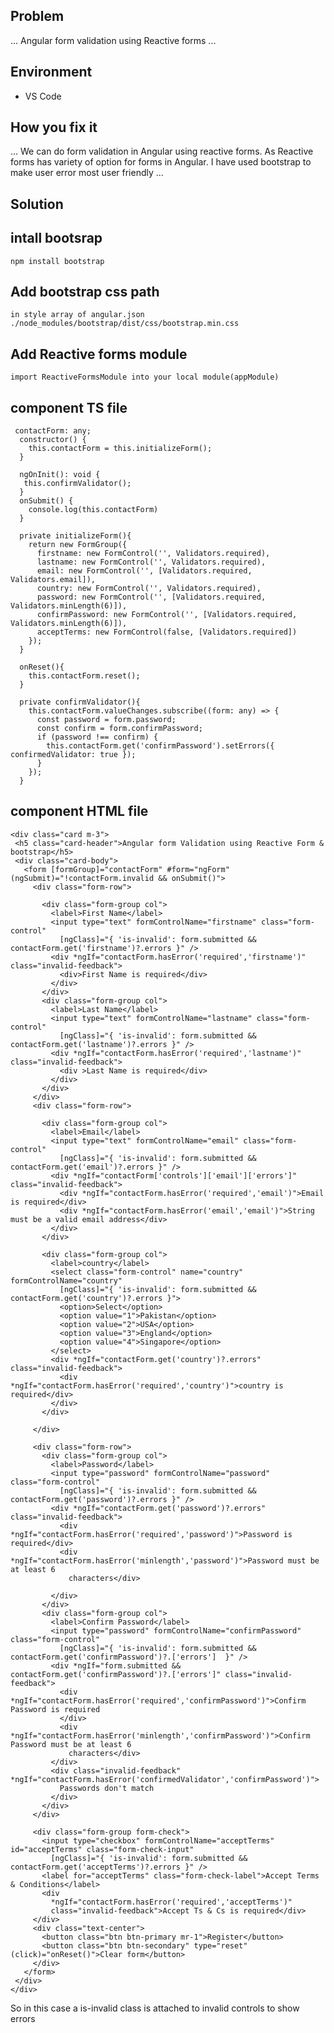 ## Problem
...  Angular form validation using Reactive forms   ...

## Environment
- VS Code
## How you fix it
...  We can do form validation in Angular using reactive forms. As Reactive forms has variety of option for forms in Angular. I have used bootstrap to make user error most user friendly  ...

## Solution

## intall bootsrap

``` npm install bootstrap ```
## Add bootstrap css path 

``` in style array of angular.json  ./node_modules/bootstrap/dist/css/bootstrap.min.css ```
## Add Reactive forms module

``` import ReactiveFormsModule into your local module(appModule)   ```
## component TS file

```  
 contactForm: any;
  constructor() {
    this.contactForm = this.initializeForm();
  }

  ngOnInit(): void {
   this.confirmValidator();
  }
  onSubmit() {
    console.log(this.contactForm)
  }

  private initializeForm(){
    return new FormGroup({
      firstname: new FormControl('', Validators.required),
      lastname: new FormControl('', Validators.required),
      email: new FormControl('', [Validators.required, Validators.email]),
      country: new FormControl('', Validators.required),
      password: new FormControl('', [Validators.required, Validators.minLength(6)]),
      confirmPassword: new FormControl('', [Validators.required, Validators.minLength(6)]),
      acceptTerms: new FormControl(false, [Validators.required])
    });
  }

  onReset(){
    this.contactForm.reset();    
  }

  private confirmValidator(){
    this.contactForm.valueChanges.subscribe((form: any) => {
      const password = form.password;
      const confirm = form.confirmPassword;
      if (password !== confirm) {
        this.contactForm.get('confirmPassword').setErrors({ confirmedValidator: true });
      }
    });
  }
   ```

## component HTML file
 ``` 
 <div class="card m-3">
  <h5 class="card-header">Angular form Validation using Reactive Form & bootstrap</h5>
  <div class="card-body">
    <form [formGroup]="contactForm" #form="ngForm" (ngSubmit)="!contactForm.invalid && onSubmit()">
      <div class="form-row">

        <div class="form-group col">
          <label>First Name</label>
          <input type="text" formControlName="firstname" class="form-control"
            [ngClass]="{ 'is-invalid': form.submitted && contactForm.get('firstname')?.errors }" />
          <div *ngIf="contactForm.hasError('required','firstname')" class="invalid-feedback">
            <div>First Name is required</div>
          </div>
        </div>
        <div class="form-group col">
          <label>Last Name</label>
          <input type="text" formControlName="lastname" class="form-control"
            [ngClass]="{ 'is-invalid': form.submitted && contactForm.get('lastname')?.errors }" />
          <div *ngIf="contactForm.hasError('required','lastname')" class="invalid-feedback">
            <div >Last Name is required</div>
          </div>
        </div>
      </div>
      <div class="form-row">

        <div class="form-group col">
          <label>Email</label>
          <input type="text" formControlName="email" class="form-control"
            [ngClass]="{ 'is-invalid': form.submitted && contactForm.get('email')?.errors }" />
          <div *ngIf="contactForm['controls']['email']['errors']" class="invalid-feedback">
            <div *ngIf="contactForm.hasError('required','email')">Email is required</div>
            <div *ngIf="contactForm.hasError('email','email')">String must be a valid email address</div>
          </div>
        </div>

        <div class="form-group col">
          <label>country</label>
          <select class="form-control" name="country" formControlName="country"
            [ngClass]="{ 'is-invalid': form.submitted && contactForm.get('country')?.errors }">
            <option>Select</option>
            <option value="1">Pakistan</option>
            <option value="2">USA</option>
            <option value="3">England</option>
            <option value="4">Singapore</option>
          </select>
          <div *ngIf="contactForm.get('country')?.errors" class="invalid-feedback">
            <div *ngIf="contactForm.hasError('required','country')">country is required</div>
          </div>
        </div>

      </div>

      <div class="form-row">
        <div class="form-group col">
          <label>Password</label>
          <input type="password" formControlName="password" class="form-control"
            [ngClass]="{ 'is-invalid': form.submitted && contactForm.get('password')?.errors }" />
          <div *ngIf="contactForm.get('password')?.errors" class="invalid-feedback">
            <div *ngIf="contactForm.hasError('required','password')">Password is required</div>
            <div *ngIf="contactForm.hasError('minlength','password')">Password must be at least 6
              characters</div>

          </div>
        </div>
        <div class="form-group col">
          <label>Confirm Password</label>
          <input type="password" formControlName="confirmPassword" class="form-control"
            [ngClass]="{ 'is-invalid': form.submitted && contactForm.get('confirmPassword')?.['errors']  }" />
          <div *ngIf="form.submitted && contactForm.get('confirmPassword')?.['errors']" class="invalid-feedback">
            <div *ngIf="contactForm.hasError('required','confirmPassword')">Confirm Password is required
            </div>
            <div *ngIf="contactForm.hasError('minlength','confirmPassword')">Confirm Password must be at least 6
              characters</div>
          </div>
          <div class="invalid-feedback" *ngIf="contactForm.hasError('confirmedValidator','confirmPassword')">
            Passwords don't match
          </div>
        </div>
      </div>

      <div class="form-group form-check">
        <input type="checkbox" formControlName="acceptTerms" id="acceptTerms" class="form-check-input"
          [ngClass]="{ 'is-invalid': form.submitted && contactForm.get('acceptTerms')?.errors }" />
        <label for="acceptTerms" class="form-check-label">Accept Terms & Conditions</label>
        <div
          *ngIf="contactForm.hasError('required','acceptTerms')"
          class="invalid-feedback">Accept Ts & Cs is required</div>
      </div>
      <div class="text-center">
        <button class="btn btn-primary mr-1">Register</button>
        <button class="btn btn-secondary" type="reset" (click)="onReset()">Clear form</button>
      </div>
    </form>
  </div>
</div>

 ```

 So in this case a is-invalid class is attached to invalid controls to show errors
